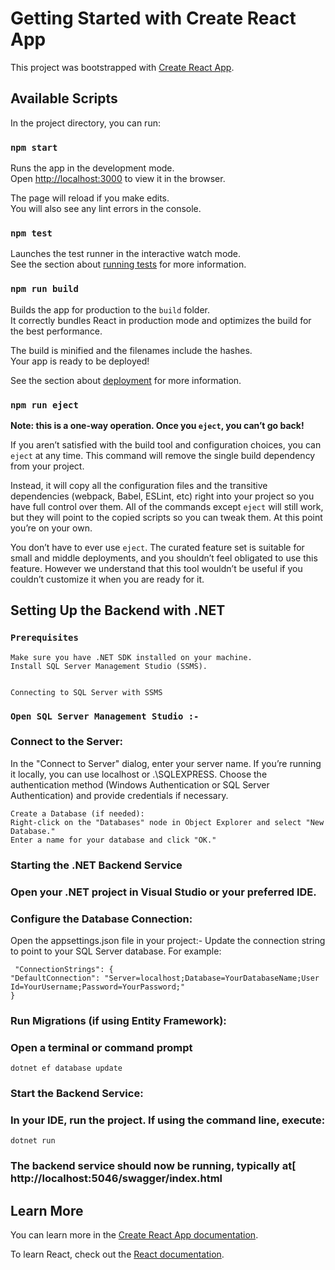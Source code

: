 # Getting Started with Create React App

This project was bootstrapped with [Create React App](https://github.com/facebook/create-react-app).

## Available Scripts

In the project directory, you can run:

### `npm start`

Runs the app in the development mode.\
Open [http://localhost:3000](http://localhost:3000) to view it in the browser.

The page will reload if you make edits.\
You will also see any lint errors in the console.

### `npm test`

Launches the test runner in the interactive watch mode.\
See the section about [running tests](https://facebook.github.io/create-react-app/docs/running-tests) for more information.

### `npm run build`

Builds the app for production to the `build` folder.\
It correctly bundles React in production mode and optimizes the build for the best performance.

The build is minified and the filenames include the hashes.\
Your app is ready to be deployed!

See the section about [deployment](https://facebook.github.io/create-react-app/docs/deployment) for more information.

### `npm run eject`

**Note: this is a one-way operation. Once you `eject`, you can’t go back!**

If you aren’t satisfied with the build tool and configuration choices, you can `eject` at any time. This command will remove the single build dependency from your project.

Instead, it will copy all the configuration files and the transitive dependencies (webpack, Babel, ESLint, etc) right into your project so you have full control over them. All of the commands except `eject` will still work, but they will point to the copied scripts so you can tweak them. At this point you’re on your own.

You don’t have to ever use `eject`. The curated feature set is suitable for small and middle deployments, and you shouldn’t feel obligated to use this feature. However we understand that this tool wouldn’t be useful if you couldn’t customize it when you are ready for it.

## Setting Up the Backend with .NET
### `Prerequisites`
    Make sure you have .NET SDK installed on your machine.
    Install SQL Server Management Studio (SSMS).


    Connecting to SQL Server with SSMS
### `Open SQL Server Management Studio :-`
### Connect to the Server:

In the "Connect to Server" dialog, enter your server name. If you’re running it locally, you can use localhost or .\SQLEXPRESS.
Choose the authentication method (Windows Authentication or SQL Server Authentication) and provide credentials if necessary.

    Create a Database (if needed):
    Right-click on the "Databases" node in Object Explorer and select "New Database."
    Enter a name for your database and click "OK."

### Starting the .NET Backend Service
### Open your .NET project in Visual Studio or your preferred IDE.
### Configure the Database Connection:
Open the appsettings.json file in your project:-
Update the connection string to point to your SQL Server database. For example:

     "ConnectionStrings": {
    "DefaultConnection": "Server=localhost;Database=YourDatabaseName;User Id=YourUsername;Password=YourPassword;"
    }
### Run Migrations (if using Entity Framework):
### Open a terminal or command prompt

    dotnet ef database update
### Start the Backend Service:
### In your IDE, run the project. If using the command line, execute:    
    dotnet run

### The backend service should now be running, typically at[ http://localhost:5046/swagger/index.html

## Learn More

You can learn more in the [Create React App documentation](https://facebook.github.io/create-react-app/docs/getting-started).

To learn React, check out the [React documentation](https://reactjs.org/).
